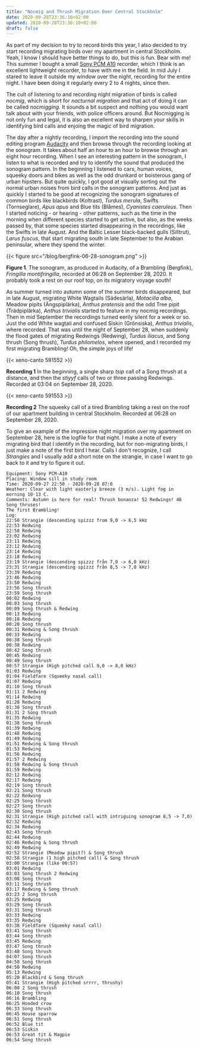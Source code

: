 ```yaml
---
title: "Nocmig and Thrush Migration Over Central Stockholm"
date: 2020-09-28T23:36:10+02:00
updated: 2020-09-28T23:36:10+02:00
draft: false
---
```


As part of my decision to try to record birds this year, I also decided to try
start recording migrating birds over my apartment in central Stockholm. Yeah, I
know I should have better things to do, but this is fun. Bear with me! This
summer I bought a small [Sony PCM A10](https://www.sony.co.uk/electronics/voice-recorders/pcm-a10)
recorder, which I think is an excellent lightweight recorder, to have with me
in the field. In mid July I stared to leave it outside my window over the night,
recording for the entire night. I have been doing it regularly every 2 to 4
nights, since then.

The cult of listening to and recording night migration of birds is called
_nocmig_, which is short for _nocturnal migration_ and that act of doing it
can be called _nocmigging_. It sounds a bit suspect and nothing you would want
talk about with your friends, with police officers around. But Nocmigging is not
only fun and legal, it is also an excellent way to sharpen your skills in
identifying bird calls and enjoing the magic of bird migration.

The day after a nightly recording, I import the recording into the sound
editing program [Audacity](https://www.audacityteam.org/) and then browse
through the recording looking at the sonogram. It takes about
half an hour to an hour to browse through an eight hour recording. When I
see an interesting pattern in the sonogram, I listen to what is recorded and
try to identify the sound that produced the sonogram pattern. In the beginning I listened to cars, human voices, squeeky
doors and bikes as well as the odd drunkard or boisterous gang of urban hipsters.
But quite quickly, I got good at visually sorting out the normal urban noises
from bird calls in the sonogram patterns. And just as quickly I started to be good at recognizing the
sonogram signatures of common birds like blackbirds (Koltrast), _Turdus merula_,
Swifts (Tornseglare), _Apus apus_ and Blue tits (Blåmes), _Cyanistes caeruleus_.
Then I started noticing - or hearing - other patterns, such as the time in the
morning when different species started to get active, but also, as the weeks
passed by, that some species started disappearing in the recordings, like the
Swifts in late August. And the Baltic Lesser black-backed gulls (Silltrut),
_Larus fuscus_, that start migrating south in late September to the Arabian
peninsular, where they spend the winter.

{{< figure src="/blog/bergfink-06-28-sonogram.png" >}}

**Figure 1**. The sonogram, as produced in Audacity, of a Brambling (Bergfink),
_Fringilla montifringilla_, recorded at 06:28 on September 28, 2020. It probably
took a rest on our roof top, on its migratory voyage south!

As summer turned into autumn some of the summer birds disappeared, but in late 
August, migrating White Wagtails (Sädesärla), _Motacilla alba_, Meadow pipits
(Ängspiplärka), _Anthus pratensis_ and the odd Tree pipit (Trädpiplärka), _Anthus
trivialis_ started to feature in my nocmig recordings. Then in mid September the
recordings turned eerily silent for a week or so. Just the odd White wagtail and
confused Siskin (Grönsiska), _Anthus trivialis_, where recorded. That was until
the night of September 28, when suddenly the flood gates of migrating Redwings
(Redwing), _Turdus iliacus_, and Song thrush (Song thrush), _Turdus
philomelos_, where opened, and I recorded my first migrating Brambling! Oh, the
simple joys of life!

{{< xeno-canto 591552 >}}

**Recording 1** In the beginning, a single sharp _tsip_ call of a Song thrush
at a distance, and then the _stiyyf_ calls of two or three passing Redwings.
Recorded at 03:04 on September 28, 2020.

{{< xeno-canto 591553 >}}

**Recording 2** The squeeky call of a tired Brambling taking a rest on the roof
of our apartment building in central Stockholm. Recorded at 06:28 on September
28, 2020.

To give an example of the impressive night migration over my apartment on
September 28, here is the logfile for that night. I make a note of every migrating
bird that I identify in the recording, but for non-migrating birds, I just make
a note of the first bird I hear. Calls I don't recognize, I call _Strangies_ and
I usually add a short note on the strangie, in case I want to go back to it and
try to figure it out.

```
Equipment: Sony PCM-A10
Placing: Window sill in study room
Time: 2020-09-27 22:50 - 2020-09-28 07:0
Weather: Clear with light easterly breeze (3 m/s). Light fog in morning 10-13 C.
Comments: Autumn is here for real! Thrush bonanza! 52 Redwings! 46 Song thruses!
The first Brambling!
Log:
22:50 Strangie (descending spizzz from 9,0 -> 6,5 kHz
22:53 Redwing
22:58 Redwing
23:02 Redwing
23:11 Redwing
23:12 Redwing
23:14 Redwing
23:18 Redwing
23:19 Strangie (descending spizzz från 7,0 -> 6,0 kHz)
23:31 Strangie (descending spizzz från 8,5 -> 7,0 kHz)
23:39 Redwing
23:46 Redwing
23:50 Redwing
23:56 Song thrush
23:59 Song thrush
00:02 Redwing
00:03 Song thrush
00:09 Song thrush & Redwing
00:13 Redwing
00:18 Redwing
00:20 Song thrush
00:31 Redwing & Song thrush
00:33 Redwing
00:38 Song thrush
00:38 Redwing
00:42 Song thrush
00:45 Redwing
00:49 Song thrush
00:57 Strangie (High pitched call 9,0 -> 8,0 kHz)
01:03 Redwing
01:04 Fieldfare (Squeeky nasal call)
01:07 Redwing
01:10 Song thrush
01:11 2 Redwing
01:14 Redwing
01:28 Redwing
01:30 Song thrush
01:31 2 Song thrush
01:35 Redwing
01:38 Song thrush
01:39 Redwing
01:48 Redwing
01:49 Redwing
01:51 Redwing & Song thrush
01:53 Redwing
01:56 Redwing
01:57 2 Redwing
01:58 Redwing & Song thrush
01:59 Redwing
02:12 Redwing
02:17 Redwing
02:19 Song thrush
02:21 Song thrush
02:22 Redwing
02:25 Song thrush
02:27 Song thrush
02:30 Song thrush
02:31 Strangie (High pitched call with intriguing sonogram 8,5 -> 7,0)
02:32 Redwing
02:34 Redwing
02:43 Song thrush
02:44 Redwing
02:46 Redwing & Song thrush
02:49 Redwing
02:52 Strangie (Meadow pipit?) & Song thrush
02:58 Strangie (1 high pitched call) & Song thrush
03:00 Strangie (like 00:57)
03:01 Redwing
03:03 Song thrush 2 Redwing
03:08 Song thrush
03:11 Song thrush
03:17 Redwing & Song thrush
03:23 2 Song thrush
03:25 Redwing
03:29 Song thrush
03:31 Song thrush
03:33 Redwing
03:35 Redwing
03:38 Fieldfare (Squeeky nasal call)
03:41 Song thrush
03:44 Song thrush
03:45 Redwing
03:47 Song thrush
03:48 Song thrush
04:07 Song thrush
04:50 Song thrush
04:50 Redwing
05:13 Redwing
05:20 Blackbird & Song thrush
05:41 Strangie (High pitched srrrr, thrushy)
06:00 2 Song thrush
06:10 Song thrush
06:16 Brambling
06:25 Hooded crow
06:33 Song thrush
06:45 House sparrow
06:51 Song thrush
06:52 Blue tit
06:53 Siskin
06:53 Great tit & Magpie
06:54 Song thrush
```

